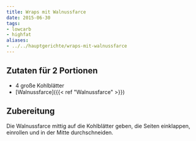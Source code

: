 ```yaml
---
title: Wraps mit Walnussfarce
date: 2015-06-30
tags:
- lowcarb
- highfat
aliases:
- ../../hauptgerichte/wraps-mit-walnussfarce
---
```


## Zutaten für 2 Portionen
- 4     große Kohlblätter
- [Walnussfarce]({{< ref "Walnussfarce" >}})

## Zubereitung
Die Walnussfarce mittig auf die Kohlblätter geben, die Seiten einklappen, einrollen und in der Mitte durchschneiden.
